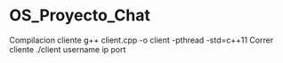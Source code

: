 # OS_Proyecto_Chat

Compilacion cliente
g++ client.cpp -o client -pthread -std=c++11
Correr cliente
./client username ip port
